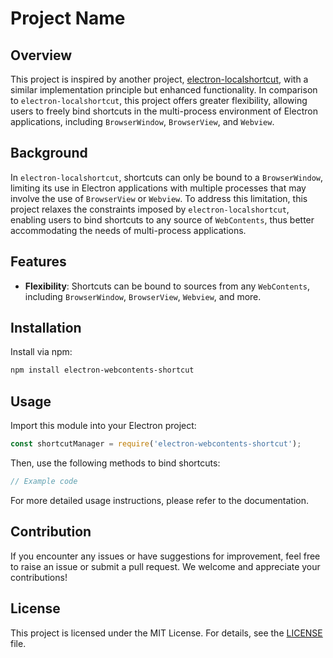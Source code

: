 # Project Name

## Overview

This project is inspired by another project, [electron-localshortcut](https://www.npmjs.com/package/electron-localshortcut), with a similar implementation principle but enhanced functionality. In comparison to `electron-localshortcut`, this project offers greater flexibility, allowing users to freely bind shortcuts in the multi-process environment of Electron applications, including `BrowserWindow`, `BrowserView`, and `Webview`.

## Background

In `electron-localshortcut`, shortcuts can only be bound to a `BrowserWindow`, limiting its use in Electron applications with multiple processes that may involve the use of `BrowserView` or `Webview`. To address this limitation, this project relaxes the constraints imposed by `electron-localshortcut`, enabling users to bind shortcuts to any source of `WebContents`, thus better accommodating the needs of multi-process applications.

## Features

- **Flexibility**: Shortcuts can be bound to sources from any `WebContents`, including `BrowserWindow`, `BrowserView`, `Webview`, and more.

## Installation

Install via npm:

```bash
npm install electron-webcontents-shortcut
```

## Usage

Import this module into your Electron project:

```javascript
const shortcutManager = require('electron-webcontents-shortcut');
```

Then, use the following methods to bind shortcuts:

```javascript
// Example code
```

For more detailed usage instructions, please refer to the documentation.

## Contribution

If you encounter any issues or have suggestions for improvement, feel free to raise an issue or submit a pull request. We welcome and appreciate your contributions!

## License

This project is licensed under the MIT License. For details, see the [LICENSE](LICENSE.md) file.
